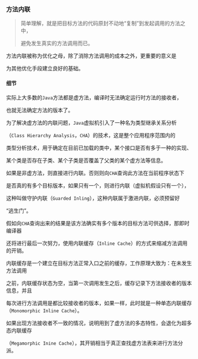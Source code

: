 ### 方法内联

> 简单理解，就是把目标方法的代码原封不动地“复制”到发起调用的方法之中，
>
> 避免发生真实的方法调用而已。

方法内联被称为优化之母，除了消除方法调用的成本之外，更重要的意义是

为其他优化手段建立良好的基础。



#### 细节

实际上大多数的`Java`方法都是虚方法，编译时无法确定运行时方法的接收者，

也就无法确定方法的版本了。

为了解决虚方法的内联问题，`Java`虚拟机引入了一种名为类型继承关系分析

（`Class Hierarchy Analysis`，`CHA`）的技术，这是整个应用程序范围内的

类型分析技术，用于确定在目前已加载的类中，某个接口是否有多于一种的实现、

某个类是否存在子类、某个子类是否覆盖了父类的某个虚方法等信息。



如果是非虚方法，则直接进行内联。否则则向`CHA`查询此方法在当前程序状态下

是否真的有多个目标版本，如果只有一个，则进行内联（虚拟机假设只有一个），

这种叫做守护内联（`Guarded Inling`），这种内联属于激进内联，必须预留好

“逃生门”。

假如向`CHA`查询出来的结果是该方法确实有多个版本的目标方法可供选择，那即时编译器

还将进行最后一次努力，使用内联缓存（`Inline Cache`）的方式来缩减方法调用的开销。

内联缓存是一个建立在目标方法正常入口之前的缓存，工作原理大致为：在未发生方法调用

之前，内联缓存状态为空，当第一次调用发生之后，缓存记录下方法接收者的版本信息，并且

每次进行方法调用是都比较接收者的版本，如果一样，此时就是一种单态内联缓存（`Monomorphic Inline Cache`）。

如果出现方法接收者不一致的情况，说明用到了虚方法的多态特性，会退化为超多态内联缓存

（`Megamorphic Inine Cache`），其开销相当于真正查找虚方法表来进行方法分派。

